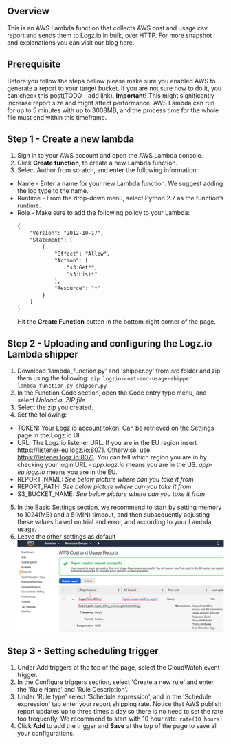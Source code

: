 ## Overview
 
This is an AWS Lambda function that collects AWS cost and usage csv report and sends them to Logz.io in bulk, over HTTP.
For more snapshot and explanations you can visit our blog here.

## Prerequisite
Before you follow the steps bellow please make sure you enabled AWS to generate a report to your target bucket. If you 
are not sure how to do it, you can check this post(TODO - add link).
**Important!** This might significantly increase report size and might affect performance. AWS Lambda can run for up to 5 minutes with up to 3008MB, and the process time for the whole file must end within this timeframe.


## Step 1 - Create a new lambda 
1. Sign in to your AWS account and open the AWS Lambda console.
2. Click **Create function**, to create a new Lambda function.
3. Select Author from scratch, and enter the following information:
  - Name -  Enter a name for your new Lambda function. We suggest adding the log type to the name.
  - Runtime - From the drop-down menu, select Python 2.7 as the function’s runtime.
  - Role - Make sure to add the following policy to your Lambda:
    ```   
    {
        "Version": "2012-10-17",
        "Statement": [
            {
                "Effect": "Allow",
                "Action": [
                    "s3:Get*",
                    "s3:List*"
                ],
                "Resource": "*"
            }
        ]
    }   
    ```
    Hit the **Create Function** button in the bottom-right corner of the page.
    
## Step 2 - Uploading and configuring the Logz.io Lambda shipper
1. Download 'lambda_function.py' and 'shipper.py' from *src* folder and zip them using the following: 
 `zip logzio-cost-and-usage-shipper lambda_function.py shipper.py`
2. In the Function Code section, open the Code entry type menu, and select *Upload a .ZIP file*.
3. Select the zip you created.
4. Set the following:
  - TOKEN: Your Logz.io account token. Can be retrieved on the Settings page in the Logz.io UI.
  - URL: The Logz.io listener URL. If you are in the EU region insert https://listener-eu.logz.io:8071. Otherwise, use https://listener.logz.io:8071. You can tell which region you are in by checking your login URL - *app.logz.io* means you are in the US. *app-eu.logz.io* means you are in the EU.
  - REPORT_NAME: *See below picture where can you take it from*
  - REPORT_PATH: *See below picture where can you take it from*
  - S3_BUCKET_NAME: *See below picture where can you take it from* 
5. In the Basic Settings section, we recommend to start by setting memory to 1024(MB) and a 5(MIN) timeout, and then subsequently adjusting these values based on trial and error, and according to your Lambda usage.
6. Leave the other settings as default
![Alt text](report_fields.png?raw=true)

## Step 3 - Setting scheduling trigger
1. Under Add triggers at the top of the page, select the CloudWatch event trigger.
2. In the Configure triggers section, select 'Create a new rule' and enter the 'Rule Name' and 'Rule Description'. 
3. Under 'Rule type' select 'Schedule expression', and in the 'Schedule expression' tab enter your report shipping rate.
Notice that AWS publish report updates up to three times a day so there is no need to set the rate too frequently.
We recommend to start with 10 hour rate: `rate(10 hours)`
4. Click **Add** to add the trigger and **Save** at the top of the page to save all your configurations.

[here]: https://support.logz.io/hc/en-us/articles/210205985-Which-log-types-are-preconfigured-on-the-Logz-io-platform-
    
    